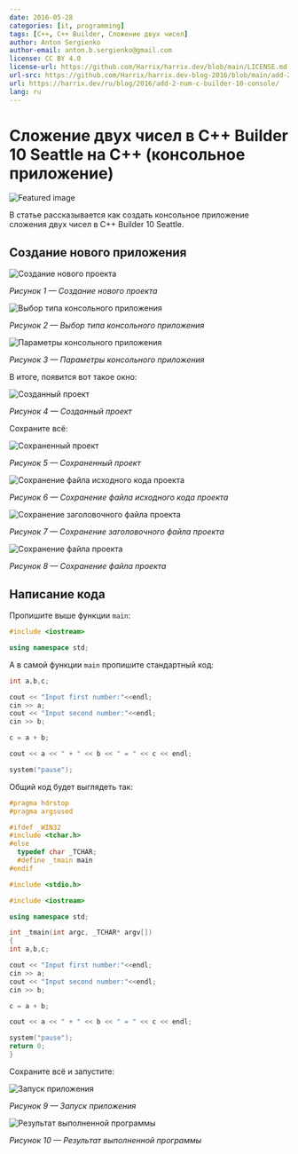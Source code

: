 ```yaml
---
date: 2016-05-28
categories: [it, programming]
tags: [C++, C++ Builder, Сложение двух чисел]
author: Anton Sergienko
author-email: anton.b.sergienko@gmail.com
license: CC BY 4.0
license-url: https://github.com/Harrix/harrix.dev/blob/main/LICENSE.md
url-src: https://github.com/Harrix/harrix.dev-blog-2016/blob/main/add-2-num-c-builder-10-console/add-2-num-c-builder-10-console.md
url: https://harrix.dev/ru/blog/2016/add-2-num-c-builder-10-console/
lang: ru
---
```


# Сложение двух чисел в C++ Builder 10 Seattle на C++ (консольное приложение)

![Featured image](featured-image.svg)

В статье рассказывается как создать консольное приложение сложения двух чисел в C++ Builder 10 Seattle.

## Создание нового приложения

![Создание нового проекта](img/new-project_01.png)

_Рисунок 1 — Создание нового проекта_

![Выбор типа консольного приложения](img/new-project_02.png)

_Рисунок 2 — Выбор типа консольного приложения_

![Параметры консольного приложения](img/new-project_03.png)

_Рисунок 3 — Параметры консольного приложения_

В итоге, появится вот такое окно:

![Созданный проект](img/new-project_04.png)

_Рисунок 4 — Созданный проект_

Сохраните всё:

![Сохраненный проект](img/new-project_05.png)

_Рисунок 5 — Сохраненный проект_

![Сохранение файла исходного кода проекта](img/new-project_06.png)

_Рисунок 6 — Сохранение файла исходного кода проекта_

![Сохранение заголовочного файла проекта](img/new-project_07.png)

_Рисунок 7 — Сохранение заголовочного файла проекта_

![Сохранение файла проекта](img/new-project_08.png)

_Рисунок 8 — Сохранение файла проекта_

## Написание кода

Пропишите выше функции `main`:

```cpp
#include <iostream>

using namespace std;
```

А в самой функции `main` пропишите стандартный код:

```cpp
int a,b,c;

cout << "Input first number:"<<endl;
cin >> a;
cout << "Input second number:"<<endl;
cin >> b;

c = a + b;

cout << a << " + " << b << " = " << c << endl;

system("pause");
```

Общий код будет выглядеть так:

```cpp
#pragma hdrstop
#pragma argsused

#ifdef _WIN32
#include <tchar.h>
#else
  typedef char _TCHAR;
  #define _tmain main
#endif

#include <stdio.h>

#include <iostream>

using namespace std;

int _tmain(int argc, _TCHAR* argv[])
{
int a,b,c;

cout << "Input first number:"<<endl;
cin >> a;
cout << "Input second number:"<<endl;
cin >> b;

c = a + b;

cout << a << " + " << b << " = " << c << endl;

system("pause");
return 0;
}
```

Сохраните всё и запустите:

![Запуск приложения](img/run.png)

_Рисунок 9 — Запуск приложения_

![Результат выполненной программы](img/result.png)

_Рисунок 10 — Результат выполненной программы_
